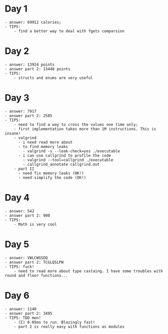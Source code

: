 # Day 1
    - answer: 69912 calories;
    - TIPS:
        - find a better way to deal with fgets comparsion

# Day 2
    - answer: 13924 points
    - answer part 2: 13448 points
    - TIPS:
        - structs and enums are very useful

# Day 3
    - answer: 7917
    - answer part 2: 2585
    - TIPS:
        - need to find a way to cross the values one time only;
        - first implementation takes more than 1M instructions. This is insane!
        - valgrind
          - i need read more about
          - to find memory leaks
            - valgrind -s --leak-check=yes ./executable
          - i can use callgrind to profile the code
            - valgrind --tool=callgrind ./executable
            - callgrind_annotate callgrind.out
        - part II
          - need fix memory leaks (OK!)
          - need simplify the code (OK!)

# Day 4
    - answer: 542
    - answer part 2: 900
    - TIPS:
        - Math is very cool

# Day 5
    - answer: VWLCWGSDQ
    - answer part 2: TCGLQSLPW
    - TIPS: fuck!
        - need to read more about type castaing. I have some troubles with round and floor functions...

# Day 6
    - answer: 1140
    - answer part 2: 3495
    - TIPS: TDD men!
        - (Σ) 0.05ms to run. Blazingly fast!
        - part 2 is really easy with functions as modules
